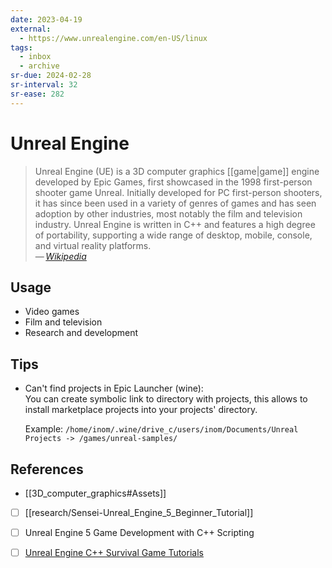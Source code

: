 ```yaml
---
date: 2023-04-19
external:
  - https://www.unrealengine.com/en-US/linux
tags:
  - inbox
  - archive
sr-due: 2024-02-28
sr-interval: 32
sr-ease: 282
---
```

# Unreal Engine

> Unreal Engine (UE) is a 3D computer graphics [[game|game]] engine developed by
> Epic Games, first showcased in the 1998 first-person shooter game Unreal.
> Initially developed for PC first-person shooters, it has since been used in a
> variety of genres of games and has seen adoption by other industries, most
> notably the film and television industry. Unreal Engine is written in C++ and
> features a high degree of portability, supporting a wide range of desktop,
> mobile, console, and virtual reality platforms.\
> — <cite>[Wikipedia](https://en.wikipedia.org/wiki/Unreal_Engine)</cite>

## Usage

- Video games
- Film and television
- Research and development

## Tips

- Can't find projects in Epic Launcher (wine):\
  You can create symbolic link to directory with projects, this allows to
  install marketplace projects into your projects' directory.

  Example: `/home/inom/.wine/drive_c/users/inom/Documents/Unreal Projects ->
  /games/unreal-samples/`


## References

- [[3D_computer_graphics#Assets]]
- [ ] [[research/Sensei-Unreal_Engine_5_Beginner_Tutorial]]
- [ ] Unreal Engine 5 Game Development with C++ Scripting
- [ ] [Unreal Engine C++ Survival Game Tutorials](https://www.tomlooman.com/unreal-engine-cpp-survival-sample-game/)

